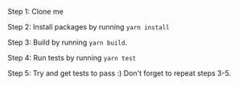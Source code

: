 Step 1: Clone me

Step 2: Install packages by running `yarn install`

Step 3: Build by running `yarn build`.

Step 4: Run tests by running `yarn test`

Step 5: Try and get tests to pass :) Don't forget to repeat steps 3-5.